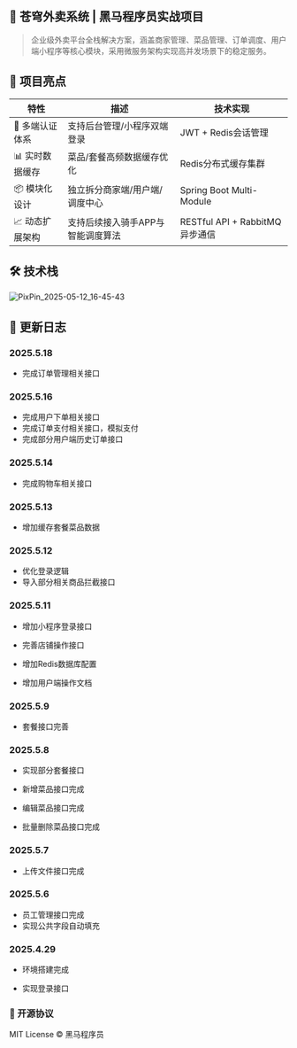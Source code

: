 ## 🚀 苍穹外卖系统 | 黑马程序员实战项目 

> 企业级外卖平台全栈解决方案，涵盖商家管理、菜品管理、订单调度、用户端小程序等核心模块，采用微服务架构实现高并发场景下的稳定服务。 

## 🌟 项目亮点 

| 特性           | 描述                              | 技术实现                       |
| -------------- | --------------------------------- | ------------------------------ |
| 🔐 多端认证体系 | 支持后台管理/小程序双端登录       | JWT + Redis会话管理            |
| 📊 实时数据缓存 | 菜品/套餐高频数据缓存优化         | Redis分布式缓存集群            |
| 📦 模块化设计   | 独立拆分商家端/用户端/调度中心    | Spring Boot Multi-Module       |
| 📈 动态扩展架构 | 支持后续接入骑手APP与智能调度算法 | RESTful API + RabbitMQ异步通信 |

## 🛠 技术栈

![PixPin_2025-05-12_16-45-43](https://s3.bmp.ovh/imgs/2025/05/12/6f31609dcf07597a.jpg)

## 📅 更新日志 

### 2025.5.18

- 完成订单管理相关接口

### 2025.5.16

- 完成用户下单相关接口
- 完成订单支付相关接口，模拟支付
- 完成部分用户端历史订单接口

### 2025.5.14

- 完成购物车相关接口

### 2025.5.13

- 增加缓存套餐菜品数据

### 2025.5.12

- 优化登录逻辑
- 导入部分相关商品拦截接口

### 2025.5.11

- 增加小程序登录接口

- 完善店铺操作接口
- 增加Redis数据库配置
- 增加用户端操作文档

### 2025.5.9

- 套餐接口完善

### 2025.5.8

- 实现部分套餐接口

- 新增菜品接口完成
- 编辑菜品接口完成
- 批量删除菜品接口完成

### 2025.5.7

- 上传文件接口完成

### 2025.5.6

- 员工管理接口完成
- 实现公共字段自动填充

### 2025.4.29

- 环境搭建完成

- 实现登录接口

  

### 📄 开源协议

MIT License © 黑马程序员

